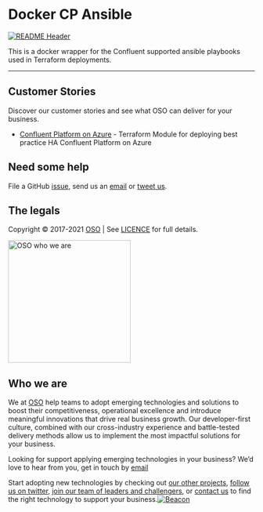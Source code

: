 
<!-- markdownlint-disable -->
# Docker CP Ansible
<!-- markdownlint-restore -->

[![README Header][readme_header_img]][readme_header_link]

<!--




  ** DO NOT EDIT THIS FILE
  **
  ** This file was automatically generated by the `build-harness`.
  ** 1) Make all changes to `README.yaml`
  ** 2) Run `make init` (you only need to do this once)
  ** 3) Run`make readme` to rebuild this file.
  **
  ** (We maintain HUNDREDS of open source projects. This is how we maintain our sanity.)
  **





-->
This is a docker wrapper for the Confluent supported ansible playbooks used in Terraform deployments.

---















## Customer Stories

Discover our customer stories and see what OSO can deliver for your business.

- [Confluent Platform on Azure](https://github.com/osodevops/terraform-azure-confluent-platform) - Terraform Module for deploying best practice HA Confluent Platform on Azure



## Need some help

File a GitHub [issue](https://github.com/osodevops/docker-cp-ansible/issues), send us an [email][email] or [tweet us][twitter].

## The legals

Copyright © 2017-2021 [OSO](https://oso.sh) | See [LICENCE](LICENSE) for full details.

[<img src="https://oso-public-resources.s3.eu-west-1.amazonaws.com/oso-logo-green.png" alt="OSO who we are" width="250"/>](https://oso.sh/who-we-are/)

## Who we are

We at [OSO][website] help teams to adopt emerging technologies and solutions to boost their competitiveness, operational excellence and introduce meaningful innovations that drive real business growth. Our developer-first culture, combined with our cross-industry experience and battle-tested delivery methods allow us to implement the most impactful solutions for your business.

Looking for support applying emerging technologies in your business? We’d love to hear from you, get in touch by [email][email]

Start adopting new technologies by checking out [our other projects][github], [follow us on twitter][twitter], [join our team of leaders and challengers][careers], or [contact us][contact] to find the right technology to support your business.[![Beacon][beacon]][website]

  [logo]: https://oso-public-resources.s3.eu-west-1.amazonaws.com/oso-logo-green.png
  [website]: https://oso.sh?utm_source=github&utm_medium=readme&utm_campaign=osodevops/docker-cp-ansible&utm_content=website
  [github]: https://github.com/osodevops?utm_source=github&utm_medium=readme&utm_campaign=osodevops/docker-cp-ansible&utm_content=github
  [careers]: https://oso.sh/careers/?utm_source=github&utm_medium=readme&utm_campaign=osodevops/docker-cp-ansible&utm_content=careers
  [contact]: https://oso.sh/contact/?utm_source=github&utm_medium=readme&utm_campaign=osodevops/docker-cp-ansible&utm_content=contact
  [linkedin]: https://www.linkedin.com/company/oso-devops?utm_source=github&utm_medium=readme&utm_campaign=osodevops/docker-cp-ansible&utm_content=linkedin
  [twitter]: https://twitter.com/osodevops?utm_source=github&utm_medium=readme&utm_campaign=osodevops/docker-cp-ansible&utm_content=twitter
  [email]: mailto:enquiries@oso.sh?utm_source=github&utm_medium=readme&utm_campaign=osodevops/docker-cp-ansible&utm_content=email
  [readme_header_img]: https://oso-public-resources.s3.eu-west-1.amazonaws.com/oso-animation.gif
  [readme_header_link]: https://oso.sh/what-we-do/?utm_source=github&utm_medium=readme&utm_campaign=osodevops/docker-cp-ansible&utm_content=readme_header_link
  [beacon]: https://github-analyics.ew.r.appspot.com/G-WV0Q3HYW08/osodevops/docker-cp-ansible?pixel&cs=github&cm=readme&an=docker-cp-ansible
